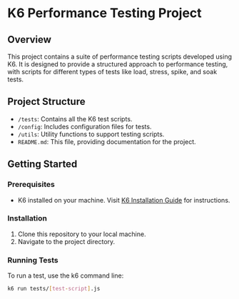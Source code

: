 # K6 Performance Testing Project

## Overview

This project contains a suite of performance testing scripts developed using K6. It is designed to provide a structured approach to performance testing, with scripts for different types of tests like load, stress, spike, and soak tests.

## Project Structure

- `/tests`: Contains all the K6 test scripts.
- `/config`: Includes configuration files for tests.
- `/utils`: Utility functions to support testing scripts.
- `README.md`: This file, providing documentation for the project.

## Getting Started

### Prerequisites

- K6 installed on your machine. Visit [K6 Installation Guide](https://k6.io/docs/getting-started/installation/) for instructions.

### Installation

1. Clone this repository to your local machine.
2. Navigate to the project directory.

### Running Tests

To run a test, use the k6 command line:

```bash
k6 run tests/[test-script].js
